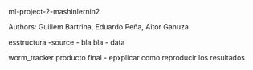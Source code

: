 ml-project-2-mashinlernin2

Authors: Guillem Bartrina, Eduardo Peña, Aitor Ganuza


esstructura
    -source
    - bla bla
    - data

worm_tracker producto final
    - epxplicar como reproducir los resultados